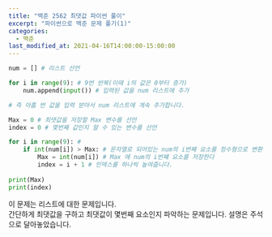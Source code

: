 ```yaml
---
title: "백준 2562 최댓값 파이썬 풀이"
excerpt: "파이썬으로 백준 문제 풀기(1)"
categories:
  - 백준
last_modified_at: 2021-04-16T14:00:00-15:00:00
---
```


``` python
num = [] # 리스트 선언

for i in range(9): # 9번 반복(이때 i의 값은 0부터 증가)
    num.append(input()) # 입력된 값을 num 리스트에 추가

# 즉 아홉 번 값을 입력 받아서 num 리스트에 계속 추가합니다.

Max = 0 # 최댓값을 저장할 Max 변수를 선언
index = 0 # 몇번째 값인지 알 수 있는 변수를 선언 

for i in range(9): # 
    if int(num[i]) > Max: # 문자열로 되어있는 num의 i번째 요소를 정수형으로 변환하고 
        Max = int(num[i]) # Max 에 num의 i번쨰 요소를 저장한다
        index = i + 1 # 인덱스를 하나씩 높여줍니다.
    
print(Max)
print(index)


```

이 문제는 리스트에 대한 문제입니다.  
간단하게 최댓값을 구하고 최댓값이 몇번째 요소인지 파악하는 문제입니다.
설명은 주석으로 달아놓았습니다.
